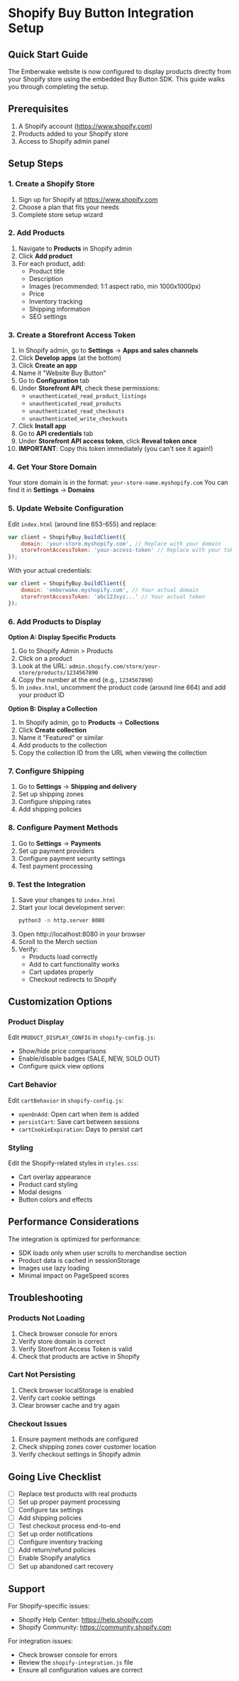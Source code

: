 # Shopify Buy Button Integration Setup

## Quick Start Guide

The Emberwake website is now configured to display products directly from your Shopify store using the embedded Buy Button SDK. This guide walks you through completing the setup.

## Prerequisites
1. A Shopify account (https://www.shopify.com)
2. Products added to your Shopify store
3. Access to Shopify admin panel

## Setup Steps

### 1. Create a Shopify Store
1. Sign up for Shopify at https://www.shopify.com
2. Choose a plan that fits your needs
3. Complete store setup wizard

### 2. Add Products
1. Navigate to **Products** in Shopify admin
2. Click **Add product**
3. For each product, add:
   - Product title
   - Description
   - Images (recommended: 1:1 aspect ratio, min 1000x1000px)
   - Price
   - Inventory tracking
   - Shipping information
   - SEO settings

### 3. Create a Storefront Access Token
1. In Shopify admin, go to **Settings** → **Apps and sales channels**
2. Click **Develop apps** (at the bottom)
3. Click **Create an app**
4. Name it "Website Buy Button"
5. Go to **Configuration** tab
6. Under **Storefront API**, check these permissions:
   - `unauthenticated_read_product_listings`
   - `unauthenticated_read_products`
   - `unauthenticated_read_checkouts`
   - `unauthenticated_write_checkouts`
7. Click **Install app**
8. Go to **API credentials** tab
9. Under **Storefront API access token**, click **Reveal token once**
10. **IMPORTANT**: Copy this token immediately (you can't see it again!)

### 4. Get Your Store Domain
Your store domain is in the format: `your-store-name.myshopify.com`
You can find it in **Settings** → **Domains**

### 5. Update Website Configuration

Edit `index.html` (around line 653-655) and replace:
```javascript
var client = ShopifyBuy.buildClient({
    domain: 'your-store.myshopify.com', // Replace with your domain
    storefrontAccessToken: 'your-access-token' // Replace with your token
});
```

With your actual credentials:
```javascript
var client = ShopifyBuy.buildClient({
    domain: 'emberwake.myshopify.com', // Your actual domain
    storefrontAccessToken: 'abc123xyz...' // Your actual token
});
```

### 6. Add Products to Display

**Option A: Display Specific Products**
1. Go to Shopify Admin > Products
2. Click on a product
3. Look at the URL: `admin.shopify.com/store/your-store/products/1234567890`
4. Copy the number at the end (e.g., `1234567890`)
5. In `index.html`, uncomment the product code (around line 664) and add your product ID

**Option B: Display a Collection**
1. In Shopify admin, go to **Products** → **Collections**
2. Click **Create collection**
3. Name it "Featured" or similar
4. Add products to the collection
5. Copy the collection ID from the URL when viewing the collection

### 7. Configure Shipping
1. Go to **Settings** → **Shipping and delivery**
2. Set up shipping zones
3. Configure shipping rates
4. Add shipping policies

### 8. Configure Payment Methods
1. Go to **Settings** → **Payments**
2. Set up payment providers
3. Configure payment security settings
4. Test payment processing

### 9. Test the Integration

1. Save your changes to `index.html`
2. Start your local development server:
   ```bash
   python3 -m http.server 8080
   ```
3. Open http://localhost:8080 in your browser
4. Scroll to the Merch section
5. Verify:
   - Products load correctly
   - Add to cart functionality works
   - Cart updates properly
   - Checkout redirects to Shopify

## Customization Options

### Product Display
Edit `PRODUCT_DISPLAY_CONFIG` in `shopify-config.js`:
- Show/hide price comparisons
- Enable/disable badges (SALE, NEW, SOLD OUT)
- Configure quick view options

### Cart Behavior
Edit `cartBehavior` in `shopify-config.js`:
- `openOnAdd`: Open cart when item is added
- `persistCart`: Save cart between sessions
- `cartCookieExpiration`: Days to persist cart

### Styling
Edit the Shopify-related styles in `styles.css`:
- Cart overlay appearance
- Product card styling
- Modal designs
- Button colors and effects

## Performance Considerations

The integration is optimized for performance:
- SDK loads only when user scrolls to merchandise section
- Product data is cached in sessionStorage
- Images use lazy loading
- Minimal impact on PageSpeed scores

## Troubleshooting

### Products Not Loading
1. Check browser console for errors
2. Verify store domain is correct
3. Verify Storefront Access Token is valid
4. Check that products are active in Shopify

### Cart Not Persisting
1. Check browser localStorage is enabled
2. Verify cart cookie settings
3. Clear browser cache and try again

### Checkout Issues
1. Ensure payment methods are configured
2. Check shipping zones cover customer location
3. Verify checkout settings in Shopify admin

## Going Live Checklist

- [ ] Replace test products with real products
- [ ] Set up proper payment processing
- [ ] Configure tax settings
- [ ] Add shipping policies
- [ ] Test checkout process end-to-end
- [ ] Set up order notifications
- [ ] Configure inventory tracking
- [ ] Add return/refund policies
- [ ] Enable Shopify analytics
- [ ] Set up abandoned cart recovery

## Support

For Shopify-specific issues:
- Shopify Help Center: https://help.shopify.com
- Shopify Community: https://community.shopify.com

For integration issues:
- Check browser console for errors
- Review the `shopify-integration.js` file
- Ensure all configuration values are correct